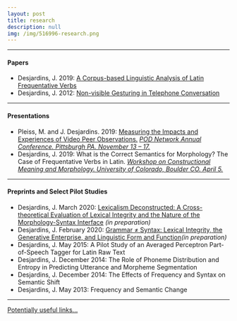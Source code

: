 ```yaml
---
layout: post
title: research
description: null
img: /img/516996-research.png
---
```


***
<sup></sup>
<h4>Papers</h4>
<sub></sub>
<ul>
  
  <li><span>Desjardins, J. 2019</span>: <a href="http://www.researchgate.net/publication/333614556_A_Corpus-based_Linguistic_Analysis_of_Latin_Frequentative_Verbs">A Corpus-based Linguistic Analysis of Latin Frequentative Verbs</a></li>
  
  <li><span>Desjardins, J. 2012</span>: <a href="http://www.ncurproceedings.org/ojs/index.php/NCUR2012/article/view/181/128">Non-visible Gesturing in Telephone Conversation</a></li>
  
</ul>

***
<sup></sup>
<h4>Presentations</h4>
<sub></sub>
<ul>
  
  <li><span>Pleiss, M. and J. Desjardins. 2019</span>: <a href="http://www.researchgate.net/publication/337290921_The_Influence_of_Anxiety_in_Graduate_Student_Peer_Observations">Measuring the Impacts and Experiences of Video Peer Observations.</a> <a href="http://podnetwork.org/news-events/annual-conference/"><em> POD Network Annual Conference. Pittsburgh PA. November 13 – 17.</em></a></li>
  
  <li><span>Desjardins, J. 2019</span>: <a>What is the Correct Semantics for Morphology? The Case of Frequentative Verbs in Latin.</a> <a href="http://www.colorado.edu/linguistics/workshop-constructional-meaning-and-morphology"><em> Workshop on Constructional Meaning and Morphology. University of Colorado, Boulder CO. April 5.</em></a></li>

</ul>

***
<sup></sup>
<h4>Preprints and Select Pilot Studies</h4>
<sub></sub>
<ul>  
  <li><span>Desjardins, J. March 2020</span>: <a href="http://www.researchgate.net/publication/332974827_Lexicalism_Deconstructed_A_Cross-theoretical_Evaluation_of_Lexical_Integrity_and_the_Nature_of_the_Morphology-Syntax_Interface">Lexicalism Deconstructed: A Cross-theoretical Evaluation of Lexical Integrity and the Nature of the Morphology-Syntax Interface</a> <em>(in preparation)</em></li>
  <li><span>Desjardins, J. February 2020</span>: <a href="http://www.researchgate.net/publication/335682229_Grammar_Syntax_Lexical_Integrity_the_Generative_Enterprise_and_Linguistic_Form_and_Function">Grammar ≠ Syntax: Lexical Integrity, the Generative Enterprise, and Linguistic Form and Function</a><em>(in preparation)</em></li>
  <li><span>Desjardins, J. May 2015</span>: <span>A Pilot Study of an Averaged Perceptron Part-of-Speech Tagger for Latin Raw Text</span></li>
  <li><span>Desjardins, J. December 2014</span>: <span>The Role of Phoneme Distribution and Entropy in Predicting Utterance and Morpheme Segmentation</span></li>
  <li><span>Desjardins, J. December 2014</span>: <span>The Effects of Frequency and Syntax on Semantic Shift</span></li>
  <li><span>Desjardins, J. May 2013</span>: <span>Frequency and Semantic Change</span></li>
  
</ul>

***
<sup></sup>
<a href="https://jared-desjardins.github.io/links">Potentially useful links...</a>
<sub></sub>
